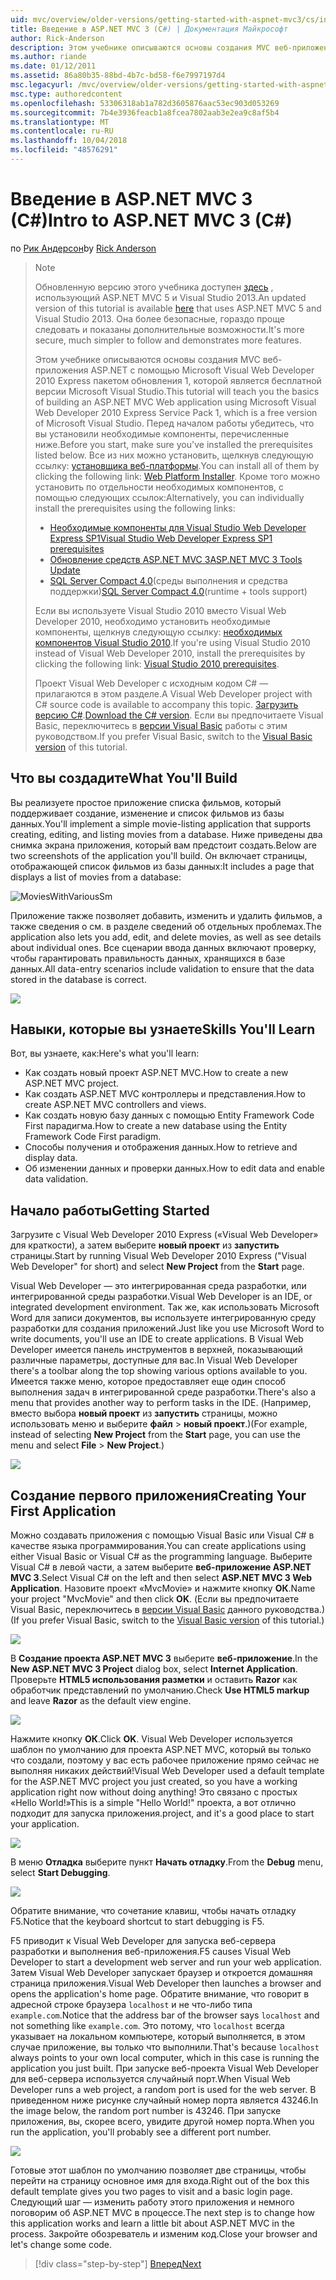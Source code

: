 ```yaml
---
uid: mvc/overview/older-versions/getting-started-with-aspnet-mvc3/cs/intro-to-aspnet-mvc-3
title: Введение в ASP.NET MVC 3 (C#) | Документация Майкрософт
author: Rick-Anderson
description: Этом учебнике описываются основы создания MVC веб-приложения ASP.NET с помощью Microsoft Visual Web Developer 2010 Express пакетом обновления 1, который является...
ms.author: riande
ms.date: 01/12/2011
ms.assetid: 86a80b35-88bd-4b7c-bd58-f6e7997197d4
msc.legacyurl: /mvc/overview/older-versions/getting-started-with-aspnet-mvc3/cs/intro-to-aspnet-mvc-3
msc.type: authoredcontent
ms.openlocfilehash: 53306318ab1a782d3605876aac53ec903d053269
ms.sourcegitcommit: 7b4e3936feacb1a8fcea7802aab3e2ea9c8af5b4
ms.translationtype: MT
ms.contentlocale: ru-RU
ms.lasthandoff: 10/04/2018
ms.locfileid: "48576291"
---
```

<a name="intro-to-aspnet-mvc-3-c"></a><span data-ttu-id="52e9a-103">Введение в ASP.NET MVC 3 (C#)</span><span class="sxs-lookup"><span data-stu-id="52e9a-103">Intro to ASP.NET MVC 3 (C#)</span></span>
====================
<span data-ttu-id="52e9a-104">по [Рик Андерсон]((https://twitter.com/RickAndMSFT))</span><span class="sxs-lookup"><span data-stu-id="52e9a-104">by [Rick Anderson]((https://twitter.com/RickAndMSFT))</span></span>

> > [!NOTE]
> > <span data-ttu-id="52e9a-105">Обновленную версию этого учебника доступен [здесь](../../../getting-started/introduction/getting-started.md) , использующий ASP.NET MVC 5 и Visual Studio 2013.</span><span class="sxs-lookup"><span data-stu-id="52e9a-105">An updated version of this tutorial is available [here](../../../getting-started/introduction/getting-started.md) that uses ASP.NET MVC 5 and Visual Studio 2013.</span></span> <span data-ttu-id="52e9a-106">Она более безопасные, гораздо проще следовать и показаны дополнительные возможности.</span><span class="sxs-lookup"><span data-stu-id="52e9a-106">It's more secure, much simpler to follow and demonstrates more features.</span></span>
> 
> 
> <span data-ttu-id="52e9a-107">Этом учебнике описываются основы создания MVC веб-приложения ASP.NET с помощью Microsoft Visual Web Developer 2010 Express пакетом обновления 1, которой является бесплатной версии Microsoft Visual Studio.</span><span class="sxs-lookup"><span data-stu-id="52e9a-107">This tutorial will teach you the basics of building an ASP.NET MVC Web application using Microsoft Visual Web Developer 2010 Express Service Pack 1, which is a free version of Microsoft Visual Studio.</span></span> <span data-ttu-id="52e9a-108">Перед началом работы убедитесь, что вы установили необходимые компоненты, перечисленные ниже.</span><span class="sxs-lookup"><span data-stu-id="52e9a-108">Before you start, make sure you've installed the prerequisites listed below.</span></span> <span data-ttu-id="52e9a-109">Все из них можно установить, щелкнув следующую ссылку: [установщика веб-платформы](https://www.microsoft.com/web/gallery/install.aspx?appid=VWD2010SP1Pack).</span><span class="sxs-lookup"><span data-stu-id="52e9a-109">You can install all of them by clicking the following link: [Web Platform Installer](https://www.microsoft.com/web/gallery/install.aspx?appid=VWD2010SP1Pack).</span></span> <span data-ttu-id="52e9a-110">Кроме того можно установить по отдельности необходимых компонентов, с помощью следующих ссылок:</span><span class="sxs-lookup"><span data-stu-id="52e9a-110">Alternatively, you can individually install the prerequisites using the following links:</span></span>
> 
> - [<span data-ttu-id="52e9a-111">Необходимые компоненты для Visual Studio Web Developer Express SP1</span><span class="sxs-lookup"><span data-stu-id="52e9a-111">Visual Studio Web Developer Express SP1 prerequisites</span></span>](https://www.microsoft.com/web/gallery/install.aspx?appid=VWD2010SP1Pack)
> - [<span data-ttu-id="52e9a-112">Обновление средств ASP.NET MVC 3</span><span class="sxs-lookup"><span data-stu-id="52e9a-112">ASP.NET MVC 3 Tools Update</span></span>](https://www.microsoft.com/web/gallery/install.aspx?appsxml=&amp;appid=MVC3)
> - <span data-ttu-id="52e9a-113">[SQL Server Compact 4.0](https://www.microsoft.com/web/gallery/install.aspx?appid=SQLCE;SQLCEVSTools_4_0)(среды выполнения и средства поддержки)</span><span class="sxs-lookup"><span data-stu-id="52e9a-113">[SQL Server Compact 4.0](https://www.microsoft.com/web/gallery/install.aspx?appid=SQLCE;SQLCEVSTools_4_0)(runtime + tools support)</span></span>
> 
> <span data-ttu-id="52e9a-114">Если вы используете Visual Studio 2010 вместо Visual Web Developer 2010, необходимо установить необходимые компоненты, щелкнув следующую ссылку: [необходимых компонентов Visual Studio 2010](https://www.microsoft.com/web/gallery/install.aspx?appsxml=&amp;appid=VS2010SP1Pack).</span><span class="sxs-lookup"><span data-stu-id="52e9a-114">If you're using Visual Studio 2010 instead of Visual Web Developer 2010, install the prerequisites by clicking the following link: [Visual Studio 2010 prerequisites](https://www.microsoft.com/web/gallery/install.aspx?appsxml=&amp;appid=VS2010SP1Pack).</span></span>
> 
> <span data-ttu-id="52e9a-115">Проект Visual Web Developer с исходным кодом C# — прилагаются в этом разделе.</span><span class="sxs-lookup"><span data-stu-id="52e9a-115">A Visual Web Developer project with C# source code is available to accompany this topic.</span></span> <span data-ttu-id="52e9a-116">[Загрузить версию C#](https://code.msdn.microsoft.com/Introduction-to-MVC-3-10d1b098).</span><span class="sxs-lookup"><span data-stu-id="52e9a-116">[Download the C# version](https://code.msdn.microsoft.com/Introduction-to-MVC-3-10d1b098).</span></span> <span data-ttu-id="52e9a-117">Если вы предпочитаете Visual Basic, переключитесь в [версии Visual Basic](../vb/intro-to-aspnet-mvc-3.md) работы с этим руководством.</span><span class="sxs-lookup"><span data-stu-id="52e9a-117">If you prefer Visual Basic, switch to the [Visual Basic version](../vb/intro-to-aspnet-mvc-3.md) of this tutorial.</span></span>


## <a name="what-youll-build"></a><span data-ttu-id="52e9a-118">Что вы создадите</span><span class="sxs-lookup"><span data-stu-id="52e9a-118">What You'll Build</span></span>

<span data-ttu-id="52e9a-119">Вы реализуете простое приложение списка фильмов, который поддерживает создание, изменение и список фильмов из базы данных.</span><span class="sxs-lookup"><span data-stu-id="52e9a-119">You'll implement a simple movie-listing application that supports creating, editing, and listing movies from a database.</span></span> <span data-ttu-id="52e9a-120">Ниже приведены два снимка экрана приложения, который вам предстоит создать.</span><span class="sxs-lookup"><span data-stu-id="52e9a-120">Below are two screenshots of the application you'll build.</span></span> <span data-ttu-id="52e9a-121">Он включает страницы, отображающей список фильмов из базы данных:</span><span class="sxs-lookup"><span data-stu-id="52e9a-121">It includes a page that displays a list of movies from a database:</span></span>

![MoviesWithVariousSm](intro-to-aspnet-mvc-3/_static/image1.png)

<span data-ttu-id="52e9a-123">Приложение также позволяет добавить, изменить и удалить фильмов, а также сведения о см. в разделе сведений об отдельных проблемах.</span><span class="sxs-lookup"><span data-stu-id="52e9a-123">The application also lets you add, edit, and delete movies, as well as see details about individual ones.</span></span> <span data-ttu-id="52e9a-124">Все сценарии ввода данных включают проверку, чтобы гарантировать правильность данных, хранящихся в базе данных.</span><span class="sxs-lookup"><span data-stu-id="52e9a-124">All data-entry scenarios include validation to ensure that the data stored in the database is correct.</span></span>

![](intro-to-aspnet-mvc-3/_static/image2.png)

## <a name="skills-youll-learn"></a><span data-ttu-id="52e9a-125">Навыки, которые вы узнаете</span><span class="sxs-lookup"><span data-stu-id="52e9a-125">Skills You'll Learn</span></span>

<span data-ttu-id="52e9a-126">Вот, вы узнаете, как:</span><span class="sxs-lookup"><span data-stu-id="52e9a-126">Here's what you'll learn:</span></span>

- <span data-ttu-id="52e9a-127">Как создать новый проект ASP.NET MVC.</span><span class="sxs-lookup"><span data-stu-id="52e9a-127">How to create a new ASP.NET MVC project.</span></span>
- <span data-ttu-id="52e9a-128">Как создать ASP.NET MVC контроллеры и представления.</span><span class="sxs-lookup"><span data-stu-id="52e9a-128">How to create ASP.NET MVC controllers and views.</span></span>
- <span data-ttu-id="52e9a-129">Как создать новую базу данных с помощью Entity Framework Code First парадигма.</span><span class="sxs-lookup"><span data-stu-id="52e9a-129">How to create a new database using the Entity Framework Code First paradigm.</span></span>
- <span data-ttu-id="52e9a-130">Способы получения и отображения данных.</span><span class="sxs-lookup"><span data-stu-id="52e9a-130">How to retrieve and display data.</span></span>
- <span data-ttu-id="52e9a-131">Об изменении данных и проверки данных.</span><span class="sxs-lookup"><span data-stu-id="52e9a-131">How to edit data and enable data validation.</span></span>

## <a name="getting-started"></a><span data-ttu-id="52e9a-132">Начало работы</span><span class="sxs-lookup"><span data-stu-id="52e9a-132">Getting Started</span></span>

<span data-ttu-id="52e9a-133">Загрузите с Visual Web Developer 2010 Express («Visual Web Developer» для краткости), а затем выберите **новый проект** из **запустить** страницы.</span><span class="sxs-lookup"><span data-stu-id="52e9a-133">Start by running Visual Web Developer 2010 Express ("Visual Web Developer" for short) and select **New Project** from the **Start** page.</span></span>

<span data-ttu-id="52e9a-134">Visual Web Developer — это интегрированная среда разработки, или интегрированной среды разработки.</span><span class="sxs-lookup"><span data-stu-id="52e9a-134">Visual Web Developer is an IDE, or integrated development environment.</span></span> <span data-ttu-id="52e9a-135">Так же, как использовать Microsoft Word для записи документов, вы используете интегрированную среду разработки для создания приложений.</span><span class="sxs-lookup"><span data-stu-id="52e9a-135">Just like you use Microsoft Word to write documents, you'll use an IDE to create applications.</span></span> <span data-ttu-id="52e9a-136">В Visual Web Developer имеется панель инструментов в верхней, показывающий различные параметры, доступные для вас.</span><span class="sxs-lookup"><span data-stu-id="52e9a-136">In Visual Web Developer there's a toolbar along the top showing various options available to you.</span></span> <span data-ttu-id="52e9a-137">Имеется также меню, которое предоставляет еще один способ выполнения задач в интегрированной среде разработки.</span><span class="sxs-lookup"><span data-stu-id="52e9a-137">There's also a menu that provides another way to perform tasks in the IDE.</span></span> <span data-ttu-id="52e9a-138">(Например, вместо выбора **новый проект** из **запустить** страницы, можно использовать меню и выберите **файл** &gt; **новый проект**.)</span><span class="sxs-lookup"><span data-stu-id="52e9a-138">(For example, instead of selecting **New Project** from the **Start** page, you can use the menu and select **File** &gt; **New Project**.)</span></span>

[![](intro-to-aspnet-mvc-3/_static/image4.png)](intro-to-aspnet-mvc-3/_static/image3.png)

## <a name="creating-your-first-application"></a><span data-ttu-id="52e9a-139">Создание первого приложения</span><span class="sxs-lookup"><span data-stu-id="52e9a-139">Creating Your First Application</span></span>

<span data-ttu-id="52e9a-140">Можно создавать приложения с помощью Visual Basic или Visual C# в качестве языка программирования.</span><span class="sxs-lookup"><span data-stu-id="52e9a-140">You can create applications using either Visual Basic or Visual C# as the programming language.</span></span> <span data-ttu-id="52e9a-141">Выберите Visual C# в левой части, а затем выберите **веб-приложение ASP.NET MVC 3**.</span><span class="sxs-lookup"><span data-stu-id="52e9a-141">Select Visual C# on the left and then select **ASP.NET MVC 3 Web Application**.</span></span> <span data-ttu-id="52e9a-142">Назовите проект «MvcMovie» и нажмите кнопку **ОК**.</span><span class="sxs-lookup"><span data-stu-id="52e9a-142">Name your project "MvcMovie" and then click **OK**.</span></span> <span data-ttu-id="52e9a-143">(Если вы предпочитаете Visual Basic, переключитесь в [версии Visual Basic](../vb/intro-to-aspnet-mvc-3.md) данного руководства.)</span><span class="sxs-lookup"><span data-stu-id="52e9a-143">(If you prefer Visual Basic, switch to the [Visual Basic version](../vb/intro-to-aspnet-mvc-3.md) of this tutorial.)</span></span>

![](intro-to-aspnet-mvc-3/_static/image5.png)

<span data-ttu-id="52e9a-144">В **Создание проекта ASP.NET MVC 3** выберите **веб-приложение**.</span><span class="sxs-lookup"><span data-stu-id="52e9a-144">In the **New ASP.NET MVC 3 Project** dialog box, select **Internet Application**.</span></span> <span data-ttu-id="52e9a-145">Проверьте **HTML5 использования разметки** и оставить **Razor** как обработчик представлений по умолчанию.</span><span class="sxs-lookup"><span data-stu-id="52e9a-145">Check **Use HTML5 markup** and leave **Razor** as the default view engine.</span></span>

![](intro-to-aspnet-mvc-3/_static/image6.png)

<span data-ttu-id="52e9a-146">Нажмите кнопку **ОК**.</span><span class="sxs-lookup"><span data-stu-id="52e9a-146">Click **OK**.</span></span> <span data-ttu-id="52e9a-147">Visual Web Developer используется шаблон по умолчанию для проекта ASP.NET MVC, который вы только что создали, поэтому у вас есть рабочее приложение прямо сейчас не выполняя никаких действий!</span><span class="sxs-lookup"><span data-stu-id="52e9a-147">Visual Web Developer used a default template for the ASP.NET MVC project you just created, so you have a working application right now without doing anything!</span></span> <span data-ttu-id="52e9a-148">Это связано с простых «Hello World!»</span><span class="sxs-lookup"><span data-stu-id="52e9a-148">This is a simple "Hello World!"</span></span> <span data-ttu-id="52e9a-149">проекта, а вот отлично подходит для запуска приложения.</span><span class="sxs-lookup"><span data-stu-id="52e9a-149">project, and it's a good place to start your application.</span></span>

[![](intro-to-aspnet-mvc-3/_static/image8.png)](intro-to-aspnet-mvc-3/_static/image7.png)

<span data-ttu-id="52e9a-150">В меню **Отладка** выберите пункт **Начать отладку**.</span><span class="sxs-lookup"><span data-stu-id="52e9a-150">From the **Debug** menu, select **Start Debugging**.</span></span>

![](intro-to-aspnet-mvc-3/_static/image9.png)

<span data-ttu-id="52e9a-151">Обратите внимание, что сочетание клавиш, чтобы начать отладку F5.</span><span class="sxs-lookup"><span data-stu-id="52e9a-151">Notice that the keyboard shortcut to start debugging is F5.</span></span>

<span data-ttu-id="52e9a-152">F5 приводит к Visual Web Developer для запуска веб-сервера разработки и выполнения веб-приложения.</span><span class="sxs-lookup"><span data-stu-id="52e9a-152">F5 causes Visual Web Developer to start a development web server and run your web application.</span></span> <span data-ttu-id="52e9a-153">Затем Visual Web Developer запускает браузер и откроется домашняя страница приложения.</span><span class="sxs-lookup"><span data-stu-id="52e9a-153">Visual Web Developer then launches a browser and opens the application's home page.</span></span> <span data-ttu-id="52e9a-154">Обратите внимание, что говорит в адресной строке браузера `localhost` и не что-либо типа `example.com`.</span><span class="sxs-lookup"><span data-stu-id="52e9a-154">Notice that the address bar of the browser says `localhost` and not something like `example.com`.</span></span> <span data-ttu-id="52e9a-155">Это потому, что `localhost` всегда указывает на локальном компьютере, который выполняется, в этом случае приложение, вы только что выполнили.</span><span class="sxs-lookup"><span data-stu-id="52e9a-155">That's because `localhost` always points to your own local computer, which in this case is running the application you just built.</span></span> <span data-ttu-id="52e9a-156">При запуске веб-проекта Visual Web Developer для веб-сервера используется случайный порт.</span><span class="sxs-lookup"><span data-stu-id="52e9a-156">When Visual Web Developer runs a web project, a random port is used for the web server.</span></span> <span data-ttu-id="52e9a-157">В приведенном ниже рисунке случайный номер порта является 43246.</span><span class="sxs-lookup"><span data-stu-id="52e9a-157">In the image below, the random port number is 43246.</span></span> <span data-ttu-id="52e9a-158">При запуске приложения, вы, скорее всего, увидите другой номер порта.</span><span class="sxs-lookup"><span data-stu-id="52e9a-158">When you run the application, you'll probably see a different port number.</span></span>

![](intro-to-aspnet-mvc-3/_static/image10.png)

<span data-ttu-id="52e9a-159">Готовые этот шаблон по умолчанию позволяет две страницы, чтобы перейти на страницу основное имя для входа.</span><span class="sxs-lookup"><span data-stu-id="52e9a-159">Right out of the box this default template gives you two pages to visit and a basic login page.</span></span> <span data-ttu-id="52e9a-160">Следующий шаг — изменить работу этого приложения и немного поговорим об ASP.NET MVC в процессе.</span><span class="sxs-lookup"><span data-stu-id="52e9a-160">The next step is to change how this application works and learn a little bit about ASP.NET MVC in the process.</span></span> <span data-ttu-id="52e9a-161">Закройте обозреватель и изменим код.</span><span class="sxs-lookup"><span data-stu-id="52e9a-161">Close your browser and let's change some code.</span></span>

> [!div class="step-by-step"]
> [<span data-ttu-id="52e9a-162">Вперед</span><span class="sxs-lookup"><span data-stu-id="52e9a-162">Next</span></span>](adding-a-controller.md)

